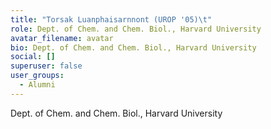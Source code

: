 ```yaml
---
title: "Torsak Luanphaisarnnont (UROP '05)\t"
role: Dept. of Chem. and Chem. Biol., Harvard University
avatar_filename: avatar
bio: Dept. of Chem. and Chem. Biol., Harvard University
social: []
superuser: false
user_groups:
  - Alumni
---
```

Dept. of Chem. and Chem. Biol., Harvard University
